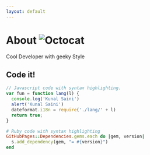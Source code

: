 ```yaml
---
layout: default
---
```



# About   ![Octocat](https://github.githubassets.com/images/icons/emoji/octocat.png)

Cool Developer with geeky Style


## Code it! 

```js
// Javascript code with syntax highlighting.
var fun = function lang(l) {
  console.log('Kunal Saini')
  alert('Kunal Saini')
  dateformat.i18n = require('./lang/' + l)
  return true;
}
```

```ruby
# Ruby code with syntax highlighting
GitHubPages::Dependencies.gems.each do |gem, version|
  s.add_dependency(gem, "= #{version}")
end
```






